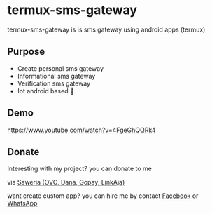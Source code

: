 # termux-sms-gateway

termux-sms-gateway is is sms gateway using android apps (termux)

## Purpose

- Create personal sms gateway
- Informational sms gateway
- Verification sms gateway
- Iot android based 🤔

## Demo

https://www.youtube.com/watch?v=4FgeGhQQRk4

## Donate

Interesting with my project? you can donate to me

via [Saweria (OVO, Dana, Gopay, LinkAja)](https://saweria.co/alfianokt)

want create custom app? you can hire me by contact [Facebook](https://fb.com/alfianokt104) or [WhatsApp](https://wa.me/6285155214271)